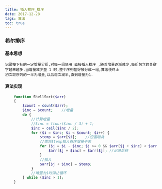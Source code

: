```yaml
---
title: 插入排序_排序
date: 2017-12-28
tags: 算法
toc: true
---
```


### 希尔排序
#### 基本思想
    记录按下标的一定增量分组,对每一组使用 直接插入排序 ,随着增量逐渐减少,每组包含的关键字越来越多,当增量减少至 1 时,整个序列恰好被分成一组,算法便终止
    初次取序列的一半为增量,以后每次减半,直到增量为1.

<!-- more -->

#### 算法实现
```php
    function ShellSort($arr)
    {
        $count = count($arr);
        $inc = $count;    //增量
        do {
            //计算增量
            //$inc = floor($inc / 3) + 1;
            $inc = ceil($inc / 2);
            for ($i = $inc; $i < $count; $i++) {
                $temp = $arr[$i];    //设置哨兵
                //需将$temp插入有序增量子表
                for ($j = $i - $inc; $j >= 0 && $arr[$j + $inc] < $arr[$j]; $j -= $inc) {
                    $arr[$j + $inc] = $arr[$j]; //记录后移
                }
                //插入
                $arr[$j + $inc] = $temp;
            }
            //增量为1时停止循环
        } while ($inc > 1);
    }
```